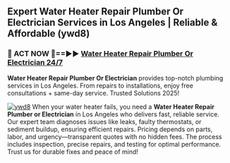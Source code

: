 ## Expert Water Heater Repair Plumber Or Electrician Services in Los Angeles | Reliable & Affordable (ywd8)  

<h3>🚿 ACT NOW 🌟==►► <a href="https://tinyurl.com/2ne6vx2x" rel="nofollow">Water Heater Repair Plumber Or Electrician 24/7</a></h3>

**Water Heater Repair Plumber Or Electrician** provides top-notch plumbing services in Los Angeles. From repairs to installations, enjoy free consultations + same-day service. Trusted Solutions 2025!

[![ywd8](https://i.imgur.com/4PFF4AK.jpeg)](https://tinyurl.com/2ne6vx2x)
When your water heater fails, you need a **Water Heater Repair Plumber or Electrician** in Los Angeles who delivers fast, reliable service. Our expert team diagnoses issues like leaks, faulty thermostats, or sediment buildup, ensuring efficient repairs. Pricing depends on parts, labor, and urgency—transparent quotes with no hidden fees. The process includes inspection, precise repairs, and testing for optimal performance. Trust us for durable fixes and peace of mind!